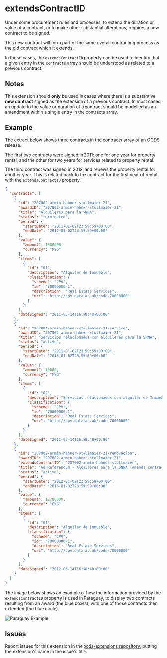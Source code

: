 # extendsContractID

Under some procurement rules and processes, to extend the duration or value of a contract, or to make other substantial alterations, requires a new contract to be signed.

This new contract will form part of the same overall contracting process as the old contract which it extends.

In these cases, the ```extendsContractID``` property can be used to identify that a given entry in the ```contracts``` array should be understood as related to a previous contract.

## Notes

This extension should **only** be used in cases where there is a substantive **new contract** signed as the extension of a previous contract. In most cases, an update to the value or duration of a contract should be modelled as an amendment within a single entry in the contracts array.

## Example

The extract below shows three contracts in the contracts array of an OCDS release.

The first two contracts were signed in 2011: one for one year for property rental, and the other for two years for services related to property rental.

The third contract was signed in 2012, and renews the property rental for another year. This is related back to the contract for the first year of rental with the ```extendsContractID``` property.

```json
{
  "contracts": [
    {
      "id": "207002-armin-hahner-stollmaier-21",
      "awardID": "207002-armin-hahner-stollmaier-21",
      "title": "Alquileres para la SNNA",
      "status": "terminated",
      "period": {
        "startDate": "2011-01-02T23:59:59+00:00",
        "endDate": "2012-01-02T23:59:59+00:00"
      },
      "value": {
        "amount": 1800000,
        "currency": "PYG"
      },
      "items": [
        {
          "id": "01",
          "description": "Alquiler de Inmueble",
          "classification": {
            "scheme": "CPV",
            "id": "70000000-1",
            "description": "Real Estate Services",
            "uri": "http://cpv.data.ac.uk/code-70000000"
          }
        }
      ],
      "dateSigned": "2011-03-14T16:58:40+00:00"
    },
    {
      "id": "207004-armin-hahner-stollmaier-21-service",
      "awardID": "207002-armin-hahner-stollmaier-21",
      "title": "Servicios relacionados con alquileres para la SNNA",
      "status": "active",
      "period": {
        "startDate": "2011-01-02T23:59:59+00:00",
        "endDate": "2013-01-02T23:59:59+00:00"
      },
      "value": {
        "amount": 10000,
        "currency": "PYG"
      },
      "items": [
        {
          "id": "02",
          "description": "Servicios relacionados con alquiler de Inmueble",
          "classification": {
            "scheme": "CPV",
            "id": "70000000-1",
            "description": "Real Estate Services",
            "uri": "http://cpv.data.ac.uk/code-70000000"
          }
        }
      ],
      "dateSigned": "2011-03-14T16:58:40+00:00"
    },
    {
      "id": "207002-armin-hahner-stollmaier-21-renovacion",
      "awardID": "207002-armin-hahner-stollmaier-21",
      "extendsContractID": "207002-armin-hahner-stollmaier",
      "title": "Ad Referendum - Alquileres para la SNNA (Amends contract 207002)",
      "status": "active",
      "period": {
        "startDate": "2012-01-02T23:59:59+00:00",
        "endDate": "2013-01-02T23:59:59+00:00"
      },
      "value": {
        "amount": 12780000,
        "currency": "PYG"
      },
      "items": [
        {
          "id": "01",
          "description": "Alquiler de Inmueble",
          "classification": {
            "scheme": "CPV",
            "id": "70000000-1",
            "description": "Real Estate Services",
            "uri": "http://cpv.data.ac.uk/code-70000000"
          }
        }
      ],
      "dateSigned": "2012-03-14T16:58:40+00:00"
    }
  ]
}
```

The image below shows an example of how the information provided by the ```extendsContractID``` property is used in Paraguay, to display two contracts resulting from an award (the blue boxes), with one of those contracts then extended (the blue circle).

![Paraguay Example](https://cloud.githubusercontent.com/assets/342624/9915392/aecb1e52-5cae-11e5-9824-a6eb616e568b.png)

## Issues

Report issues for this extension in the [ocds-extensions repository](https://github.com/open-contracting/ocds-extensions/issues), putting the extension's name in the issue's title.
